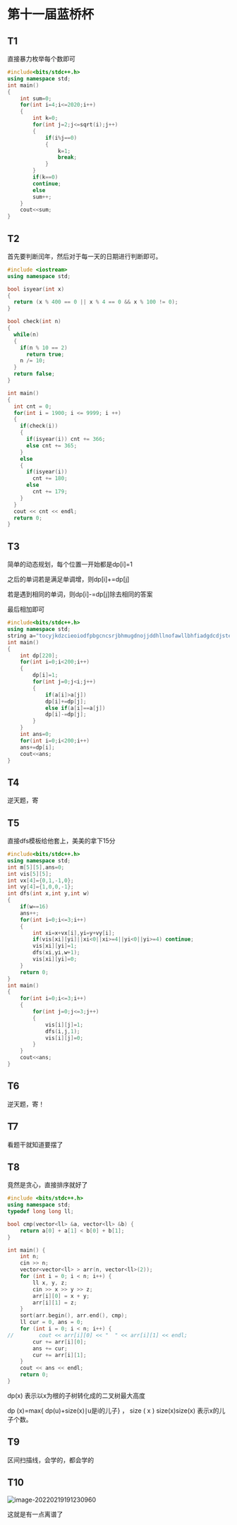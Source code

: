 # 第十一届蓝桥杯

## T1

直接暴力枚举每个数即可

```c++
#include<bits/stdc++.h>
using namespace std;
int main()
{
	int sum=0;
	for(int i=4;i<=2020;i++)
	{
		int k=0;
		for(int j=2;j<=sqrt(i);j++)
		{
			if(i%j==0)
			{
				k=1;
				break;
			}
		}
		if(k==0)
		continue;
		else
		sum++;
	}
	cout<<sum;
}
```

## T2

首先要判断闰年，然后对于每一天的日期进行判断即可。

```c++
#include <iostream>
using namespace std;

bool isyear(int x)
{
  return (x % 400 == 0 || x % 4 == 0 && x % 100 != 0);
}

bool check(int n)
{
  while(n)
  {
    if(n % 10 == 2)
      return true;
    n /= 10;
  }
  return false;
}

int main()
{
  int cnt = 0;
  for(int i = 1900; i <= 9999; i ++)
  {
    if(check(i))
    {
      if(isyear(i)) cnt += 366;
      else cnt += 365;
    }
    else
    {
      if(isyear(i))
        cnt += 180;
      else
        cnt += 179;
    }
  }
  cout << cnt << endl;
  return 0;
}
```

## T3

简单的动态规划，每个位置一开始都是dp[i]=1

之后的单词若是满足单调增，则dp[i]+=dp[j]

若是遇到相同的单词，则dp[i]-=dp[j]除去相同的答案

最后相加即可

```c++
#include<bits/stdc++.h>
using namespace std;
string a="tocyjkdzcieoiodfpbgcncsrjbhmugdnojjddhllnofawllbhfiadgdcdjstemphmnjihecoapdjjrprrqnhgccevdarufmliqijgihhfgdcmxvicfauachlifhafpdccfseflcdgjncadfclvfmadvrnaaahahndsikzssoywakgnfjjaihtniptwoulxbaeqkqhfwl";
int main()
{
	int dp[220];
	for(int i=0;i<200;i++)
	{
		dp[i]=1;
		for(int j=0;j<i;j++)
		{
			if(a[i]>a[j])
			dp[i]+=dp[j];
			else if(a[i]==a[j])
			dp[i]-=dp[j];
		}
	}
	int ans=0;
	for(int i=0;i<200;i++)
	ans+=dp[i];
	cout<<ans;
}
```

## T4

逆天题，寄

## T5

直接dfs模板给他套上，美美的拿下15分

```c++
#include<bits/stdc++.h>
using namespace std;
int m[5][5],ans=0;
int vis[5][5];
int vx[4]={0,1,-1,0};
int vy[4]={1,0,0,-1};
int dfs(int x,int y,int w)
{
	if(w==16)
	ans++;
	for(int i=0;i<=3;i++)
	{
		int xi=x+vx[i],yi=y+vy[i];
		if(vis[xi][yi]||xi<0||xi>=4||yi<0||yi>=4) continue;
		vis[xi][yi]=1;
		dfs(xi,yi,w+1);
		vis[xi][yi]=0;
	}
	return 0;
}
int main()
{
	for(int i=0;i<=3;i++)
	{
		for(int j=0;j<=3;j++)
		{
			vis[i][j]=1;
			dfs(i,j,1);
			vis[i][j]=0;
		}
	}
	cout<<ans;
}
```



## T6

逆天题，寄！

## T7

看题干就知道要摆了

## T8

竟然是贪心，直接排序就好了

```c++
#include <bits/stdc++.h>
using namespace std;
typedef long long ll;

bool cmp(vector<ll> &a, vector<ll> &b) {
    return a[0] + a[1] < b[0] + b[1];
} 

int main() {
    int n;
    cin >> n;
    vector<vector<ll> > arr(n, vector<ll>(2));
    for (int i = 0; i < n; i++) {
        ll x, y, z;
        cin >> x >> y >> z;
        arr[i][0] = x + y;
        arr[i][1] = z;
    }
    sort(arr.begin(), arr.end(), cmp);
    ll cur = 0, ans = 0;
    for (int i = 0; i < n; i++) {
//        cout << arr[i][0] << "  " << arr[i][1] << endl;
        cur += arr[i][0];
        ans += cur;
        cur += arr[i][1];
    }
    cout << ans << endl;
    return 0;
}
```

dp(x) 表示以x为根的子树转化成的二叉树最大高度

dp (x)=max{ dp(u)+size(x)∣u是i的儿子} ， size ( x ) size(x)size(x) 表示x的儿子个数。

## T9

区间扫描线，会学的，都会学的

## T10

![image-20220219191230960](C:\Users\12716\AppData\Roaming\Typora\typora-user-images\image-20220219191230960.png)

这就是有一点离谱了

